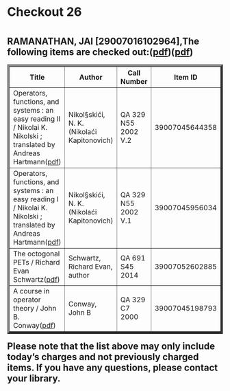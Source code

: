 <h1>Checkout 26<h1>
<h2>RAMANATHAN, JAI [29007016102964],The following items are checked out:(<a href="https://drive.google.com/file/d/190rTqXLVlsRLpZ68j9SpNxE9vt5ZLX_n/view?usp=sharing">pdf</a>)(<a href="https://drive.google.com/file/d/1YXdb5pDmP5QOKDuGq_76VIrdiqsulJ0I/view?usp=sharing">pdf</a>)
<table border="5">
<tbody>
<tr>
<th>Title</th>
<th>Author</th>
<th>Call Number</th>
<th>Item ID</th>
<th>Date Charged</th>
<th>Date Due</th>
</tr>
<tr>
<td>Operators, functions, and systems : an easy reading II / Nikolai K. Nikolski ; translated by Andreas Hartmann(<a href="https://drive.google.com/file/d/1qkuqISx3B4RYLgXoLzyyxK2HEeDoGvxT/view?usp=sharing">pdf</a>)</td>
<td>Nikol§skići, N. K. (Nikolaći Kapitonovich)</td>
<td>QA 329 N55 2002 V.2</td>
<td>39007045644358</td>
<td>06 Feb 2019</td>
<td>20 Feb 2019</td>
</tr>
<tr>
<td>Operators, functions, and systems : an easy reading I / Nikolai K. Nikolski ; translated by Andreas Hartmann(<a href="https://drive.google.com/file/d/1xE_zSkDHsnx6aESwwebHu7IDLRfvD8bY/view?usp=sharing">pdf</a>)</td>
<td>Nikol§skići, N. K. (Nikolaći Kapitonovich)</td>
<td>QA 329 N55 2002 V.1</td>
<td>39007045956034</td>
<td>06 Feb 2019</td>
<td>20 Feb 2019</td>
</tr>
<tr>
<td>The octogonal PETs / Richard Evan Schwartz(<a href="https://drive.google.com/file/d/1xbrZLbSXwpKo-8TpSGD2rwFKtR9Yx2t7/view?usp=sharing">pdf</a>)</td>
<td>Schwartz, Richard Evan, author</td>
<td>QA 691 S45 2014</td>
<td>39007052602885</td>
<td>06 Feb 2019</td>
<td>20 Feb 2019</td>
</tr>
<tr>
<td>A course in operator theory / John B. Conway(<a href="https://drive.google.com/file/d/1tEAT9x5V_DGZEqBQvEUMfQLZBXwHUN-3/view?usp=sharing">pdf</a>)</td>
<td>Conway, John B</td>
<td>QA 329 C7 2000</td>
<td>39007045198793</td>
<td>06 Feb 2019</td>
<td>20 Feb 2019</td>
</tr>
</tbody>
</table>
Please note that the list above may only include today’s charges and not previously charged items. If you have any questions, please contact your library.
<h2>
